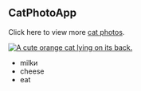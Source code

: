 <h2>CatPhotoApp</h2>
<main>
  <p>Click here to view more <a href="#">cat photos</a>.</p>

  <a href="#"><img src="https://cdn.freecodecamp.org/curriculum/cat-photo-app/relaxing-cat.jpg" alt="A cute orange cat lying on its back."></a>

<ul>
  <li>milkи </li>
  <li>cheese</li>
  <li>eat</li>
  </ul>
</main>
